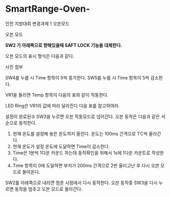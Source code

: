 # SmartRange-Oven-



인천 지방대회 변경과제 1 오븐모드

오븐 모드

**SW2 가 아래쪽으로 향해있을때 SAFT LOCK 기능을 대체한다.**

오븐 모드의 표시 형식은 다음과 같다.

사진 첨부

SW4를 누를 시 Time 항목이 5씩 증가한다.
SW5를 누를 시 Time 항목이 5씩 감소한다.

VR1을 돌리면 Temp 항목이 다음의 표와 같이 작동한다.

LED Ring은 VR1의 값에 따라 달라진다 다음 표를 참고하여라.

설정이 완료된수 SW3을 누르면 오븐 작동모드로 넘어간다.
오븐 동작은 다음과 같은 서순으로 동작한다.
1) 현재 온도를 설정해 놓은 온도까지 올린다. 온도는 100ms 간격으로 1'C씩 올라간다.
2) 현재 온도가 설정 온도에 도달하면 Time이 감소한다.
3) Time은 1분씩 1다운 카운드 하는데 동작확인을 위해서 1s에 1다운 카운트로 작성한다.
4) Time 항목이 0에 도달하면 부저가 200ms 간격으로 2번 울리고난 후 다시 오븐 모드로 돌아온다.

SW2를 아래쪽으로 내리면 멈춘 시점에서 다시 동작한다. 
오븐 동작중 SW3을 다시 누르면 동작을 멈추고 오븐 모드로 돌아간다.
